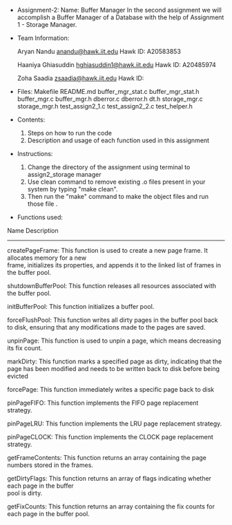 - Assignment-2:
    Name: Buffer Manager
    In the second assignment we will accomplish a Buffer Manager of a Database with the help of Assignment 1 - Storage Manager.

- Team Information:

    Aryan Nandu          <anandu@hawk.iit.edu>          Hawk ID: A20583853
  
    Haaniya Ghiasuddin   <hghiasuddin1@hawk.iit.edu>    Hawk ID: A20485974
    
    Zoha Saadia          <zsaadia@hawk.iit.edu>         Hawk ID: 

- Files:
    Makefile
    README.md
    buffer_mgr_stat.c
    buffer_mgr_stat.h
    buffer_mgr.c
    buffer_mgr.h
    dberror.c
    dberror.h
    dt.h
    storage_mgr.c
    storage_mgr.h
    test_assign2_1.c
    test_assign2_2.c
    test_helper.h

- Contents:
    1. Steps on how to run the code
    2. Description and usage of each function used in this assignment
 
- Instructions:
    1. Change the directory of the assignment using terminal to assign2_storage manager
    2. Use clean command to remove existing .o files present in your system by typing "make clean".
    3. Then run the "make" command to make the object files and run those file .
    
- Functions used:

Name                    Description
______________________________________________________________________________________________________
createPageFrame:    	This function is used to create a new page frame. It allocates memory for a new   
                        frame, initializes its properties, and appends it to the linked list of frames in the buffer pool.

shutdownBufferPool:     This function releases all resources associated with the buffer pool.

initBufferPool:         This function initializes a buffer pool.

forceFlushPool: 	    This function writes all dirty pages in the buffer pool back to disk, ensuring that any modifications made to the pages are saved.

unpinPage: 		        This function is used to unpin a page, which means decreasing its fix count.

markDirty:              This function marks a specified page as dirty, indicating that the page has been modified and needs to be written back to disk before being evicted

forcePage:              This function immediately writes a specific page back to disk

pinPageFIFO: 		    This function implements the FIFO page replacement strategy.

pinPageLRU: 		    This function implements the LRU page replacement strategy.

pinPageCLOCK: 		    This function implements the CLOCK page replacement strategy.

getFrameContents: 	    This function returns an array containing the page numbers stored in the frames.

getDirtyFlags: 		    This function returns an array of flags indicating whether each page in the buffer  
                        pool is dirty.

getFixCounts: 		    This function returns an array containing the fix counts for each page in the buffer 
                        pool.